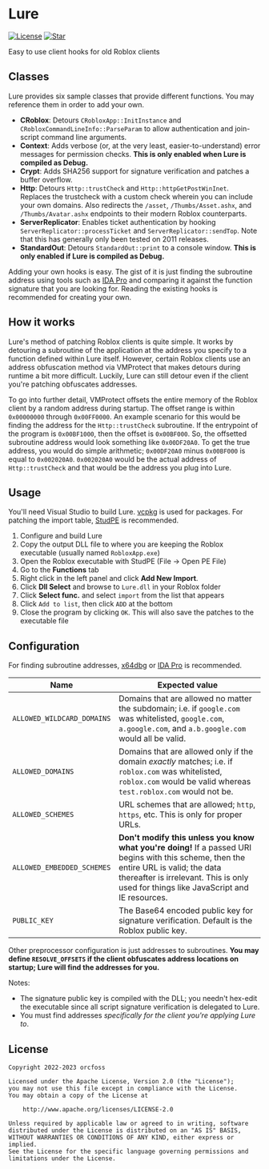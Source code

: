 # Lure
[![License](https://img.shields.io/github/license/orcfoss/Lure)](https://github.com/orcfoss/Lure/blob/trunk/LICENSE)
[![Star](https://img.shields.io/github/stars/orcfoss/Lure?style=social)](https://github.com/orcfoss/Lure/stargazers)

Easy to use client hooks for old Roblox clients

## Classes
Lure provides six sample classes that provide different functions. You may reference them in order to add your own.

- **CRoblox**: Detours `CRobloxApp::InitInstance` and `CRobloxCommandLineInfo::ParseParam` to allow authentication and join-script command line arguments.
- **Context**: Adds verbose (or, at the very least, easier-to-understand) error messages for permission checks. **This is only enabled when Lure is compiled as Debug.**
- **Crypt**: Adds SHA256 support for signature verification and patches a buffer overflow.
- **Http**: Detours `Http::trustCheck` and `Http::httpGetPostWinInet`. Replaces the trustcheck with a custom check wherein you can include your own domains. Also redirects the `/asset`, `/Thumbs/Asset.ashx`, and `/Thumbs/Avatar.ashx` endpoints to their modern Roblox counterparts.
- **ServerReplicator**: Enables ticket authentication by hooking `ServerReplicator::processTicket` and `ServerReplicator::sendTop`. Note that this has generally only been tested on 2011 releases.
- **StandardOut**: Detours `StandardOut::print` to a console window. **This is only enabled if Lure is compiled as Debug.**

Adding your own hooks is easy. The gist of it is just finding the subroutine address using tools such as [IDA Pro](https://hex-rays.com/ida-pro/) and comparing it against the function signature that you are looking for. Reading the existing hooks is recommended for creating your own.

## How it works
Lure's method of patching Roblox clients is quite simple. It works by detouring a subroutine of the application at the address you specify to a function defined within Lure itself. However, certain Roblox clients use an address obfuscation method via VMProtect that makes detours during runtime a bit more difficult. Luckily, Lure can still detour even if the client you're patching obfuscates addresses.

To go into further detail, VMProtect offsets the entire memory of the Roblox client by a random address during startup. The offset range is within `0x00000000` through `0x00FF0000`. An example scenario for this would be finding the address for the `Http::trustCheck` subroutine. If the entrypoint of the program is `0x00BF1000`, then the offset is `0x00BF000`. So, the offsetted subroutine address would look something like `0x00DF20A0`. To get the true address, you would do simple arithmetic; `0x00DF20A0` minus `0x00BF000` is equal to `0x002020A0`. `0x002020A0` would be the actual address of `Http::trustCheck` and that would be the address you plug into Lure.

## Usage
You'll need Visual Studio to build Lure. [vcpkg](https://github.com/microsoft/vcpkg) is used for packages. For patching the import table, [StudPE](http://www.cgsoftlabs.ro/studpe.html) is recommended.

1. Configure and build Lure
2. Copy the output DLL file to where you are keeping the Roblox executable (usually named `RobloxApp.exe`)
3. Open the Roblox executable with StudPE (File -> Open PE File)
4. Go to the **Functions** tab
5. Right click in the left panel and click **Add New Import**.
6. Click **Dll Select** and browse to `Lure.dll` in your Roblox folder
7. Click **Select func.** and select `import` from the list that appears
8. Click `Add to list`, then click `ADD` at the bottom
9. Close the program by clicking `OK`. This will also save the patches to the executable file

## Configuration
For finding subroutine addresses, [x64dbg](https://x64dbg.com/) or [IDA Pro](https://hex-rays.com/ida-pro/) is recommended.

| Name                       | Expected value                                                                                                                                                                                                                    |
| -------------------------- | --------------------------------------------------------------------------------------------------------------------------------------------------------------------------------------------------------------------------------- |
| `ALLOWED_WILDCARD_DOMAINS` | Domains that are allowed no matter the subdomain; i.e. if `google.com` was whitelisted, `google.com`, `a.google.com`, and `a.b.google.com` would all be valid.                                                                    |
| `ALLOWED_DOMAINS`          | Domains that are allowed only if the domain *exactly* matches; i.e. if `roblox.com` was whitelisted, `roblox.com` would be valid whereas `test.roblox.com` would not be.                                                          |
| `ALLOWED_SCHEMES`          | URL schemes that are allowed; `http`, `https`, etc. This is only for proper URLs.                                                                                                                                                 |
| `ALLOWED_EMBEDDED_SCHEMES` | **Don't modify this unless you know what you're doing!** If a passed URI begins with this scheme, then the entire URL is valid; the data thereafter is irrelevant. This is only used for things like JavaScript and IE resources. |
| `PUBLIC_KEY`               | The Base64 encoded public key for signature verification. Default is the Roblox public key.                                                                                                                                       |

Other preprocessor configuration is just addresses to subroutines. **You may define `RESOLVE_OFFSETS` if the client obfuscates address locations on startup; Lure will find the addresses for you.**

Notes:
- The signature public key is compiled with the DLL; you needn't hex-edit the executable since all script signature verification is delegated to Lure.
- You must find addresses *specifically for the client you're applying Lure to*.

## License
```
Copyright 2022-2023 orcfoss

Licensed under the Apache License, Version 2.0 (the "License");
you may not use this file except in compliance with the License.
You may obtain a copy of the License at

    http://www.apache.org/licenses/LICENSE-2.0

Unless required by applicable law or agreed to in writing, software
distributed under the License is distributed on an "AS IS" BASIS,
WITHOUT WARRANTIES OR CONDITIONS OF ANY KIND, either express or implied.
See the License for the specific language governing permissions and
limitations under the License.
```